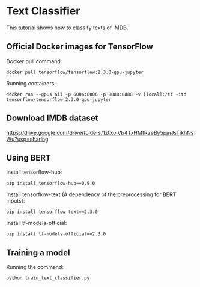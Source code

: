 # Text Classifier
This tutorial shows how to classify texts of IMDB.

## Official Docker images for TensorFlow

Docker pull command:

```
docker pull tensorflow/tensorflow:2.3.0-gpu-jupyter
```

Running containers:

```
docker run --gpus all -p 6006:6006 -p 8888:8888 -v [local]:/tf -itd tensorflow/tensorflow:2.3.0-gpu-jupyter
```

## Download IMDB dataset

https://drive.google.com/drive/folders/1ztXoiVb4TxHMtR2eBy5pjnJsTjkhNsWu?usp=sharing

## Using BERT

Install tensorflow-hub:

```
pip install tensorflow-hub==0.9.0
```

Install tensorflow-text (A dependency of the preprocessing for BERT inputs):

```
pip install tensorflow-text==2.3.0
```

Install tf-models-official:

```
pip install tf-models-official==2.3.0
```

## Training a model

Running the command:

```
python train_text_classifier.py
```

